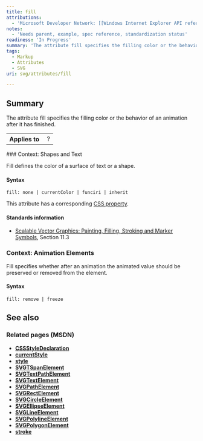 ```yaml
---
title: fill
attributions:
  - 'Microsoft Developer Network: [[Windows Internet Explorer API reference](http://msdn.microsoft.com/en-us/library/ie/hh828809%28v=vs.85%29.aspx) Article]'
notes:
  - 'Needs parent, example, spec reference, standardization status'
readiness: 'In Progress'
summary: 'The attribute fill specifies the filling color or the behavior of an animation after it has finished.'
tags:
  - Markup
  - Attributes
  - SVG
uri: svg/attributes/fill

---
```

## Summary

The attribute fill specifies the filling color or the behavior of an animation after it has finished.

<table class="wikitable">
<tr>
<th>
Applies to

</th>
<td>
 ?

</td>
</tr>
</table>
### Context: Shapes and Text

Fill defines the color of a surface of text or a shape.

#### Syntax

    fill: none | currentColor | funciri | inherit

 This attribute has a corresponding [CSS property](/css/properties/fill).

#### Standards information

-   [Scalable Vector Graphics: Painting, Filling, Stroking and Marker Symbols](http://www.w3.org/TR/SVG11/painting.html), Section 11.3

### Context: Animation Elements

Fill specifies whether after an animation the animated value should be preserved or removed from the element.

#### Syntax

    fill: remove | freeze

## See also

### Related pages (MSDN)

-   [**CSSStyleDeclaration**](/css/cssom/CSSStyleDeclaration/CSSStyleDeclaration)
-   [**currentStyle**](/css/cssom/currentStyle)
-   [**style**](/css/cssom/style)
-   [**SVGTSpanElement**](/svg/elements/tspan)
-   [**SVGTextPathElement**](/svg/elements/textPath)
-   [**SVGTextElement**](/svg/elements/text)
-   [**SVGPathElement**](/svg/elements/path)
-   [**SVGRectElement**](/svg/elements/rect)
-   [**SVGCircleElement**](/svg/elements/circle)
-   [**SVGEllipseElement**](/svg/elements/ellipse)
-   [**SVGLineElement**](/svg/elements/line)
-   [**SVGPolylineElement**](/svg/elements/polyline)
-   [**SVGPolygonElement**](/svg/elements/polygon)
-   [**stroke**](/svg/attributes/stroke)
